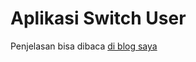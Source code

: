 # Aplikasi Switch User #

Penjelasan bisa dibaca [di blog saya](https://software.endy.muhardin.com/java/switch-user-spring-security/)